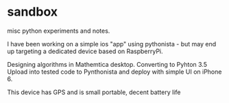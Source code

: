 # sandbox
misc python experiments and notes.

I have been working on a simple ios "app" using pythonista -
but may end up targeting a dedicated device based on RaspberryPi.

Designing algorithms in Mathemtica desktop.
Converting to Pyhton 3.5
Upload into tested code to Pynthonista and deploy with simple UI on iPhone 6.

This device has GPS and is small portable, decent battery life


